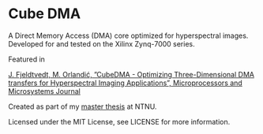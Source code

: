 # Cube DMA #

A Direct Memory Access (DMA) core optimized for hyperspectral images. Developed for and tested on the Xilinx Zynq-7000 series.

Featured in 

[J. Fjeldtvedt, M. Orlandić, ”CubeDMA - Optimizing Three-Dimensional DMA transfers for Hyperspectral Imaging Applications”, Microprocessors and Microsystems Journal](https://www.sciencedirect.com/science/article/abs/pii/S014193311830228X)

Created as part of my [master thesis](https://brage.bibsys.no/xmlui/handle/11250/2566932) at NTNU.

Licensed under the MIT License, see LICENSE for more information.
